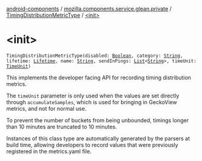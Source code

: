 [android-components](../../index.md) / [mozilla.components.service.glean.private](../index.md) / [TimingDistributionMetricType](index.md) / [&lt;init&gt;](./-init-.md)

# &lt;init&gt;

`TimingDistributionMetricType(disabled: `[`Boolean`](https://kotlinlang.org/api/latest/jvm/stdlib/kotlin/-boolean/index.html)`, category: `[`String`](https://kotlinlang.org/api/latest/jvm/stdlib/kotlin/-string/index.html)`, lifetime: `[`Lifetime`](../-lifetime/index.md)`, name: `[`String`](https://kotlinlang.org/api/latest/jvm/stdlib/kotlin/-string/index.html)`, sendInPings: `[`List`](https://kotlinlang.org/api/latest/jvm/stdlib/kotlin.collections/-list/index.html)`<`[`String`](https://kotlinlang.org/api/latest/jvm/stdlib/kotlin/-string/index.html)`>, timeUnit: `[`TimeUnit`](../-time-unit/index.md)`)`

This implements the developer facing API for recording timing distribution metrics.

The `timeUnit` parameter is only used when the values are set directly
through `accumulateSamples`, which is used for bringing in GeckoView metrics,
and not for normal use.

To prevent the number of buckets from being unbounded, timings longer than 10 minutes
are truncated to 10 minutes.

Instances of this class type are automatically generated by the parsers at build time,
allowing developers to record values that were previously registered in the metrics.yaml file.

